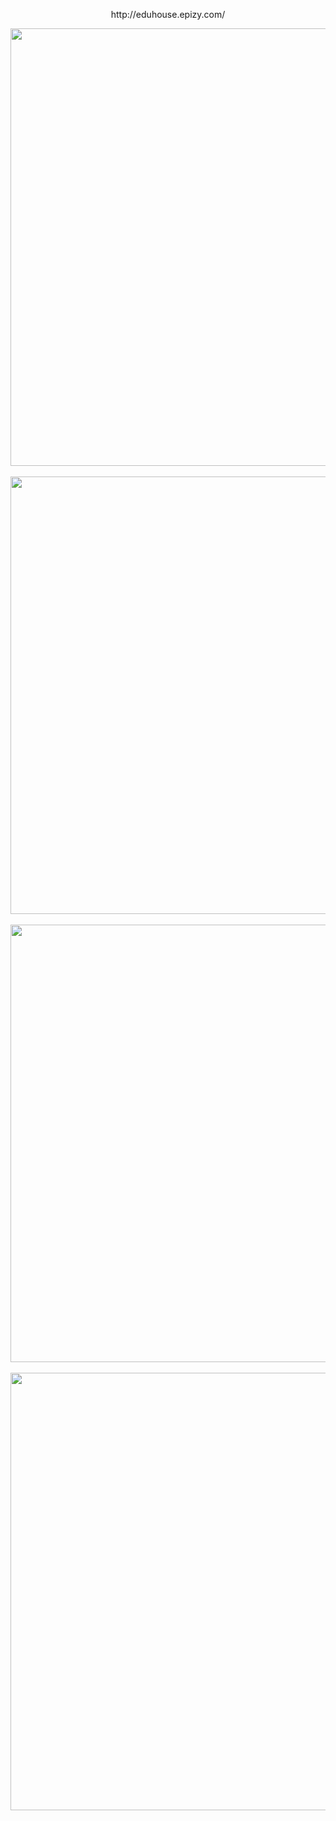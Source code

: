 <p align="center">
http://eduhouse.epizy.com/
</p>

<div align="center">
<img src="https://user-images.githubusercontent.com/87316285/141998010-34d34331-d159-4d3b-986a-b25b537a548c.png" width="700px" />
</div>
<br/>
<div align="center">
<img src="https://user-images.githubusercontent.com/87316285/141998118-8d1296d8-5a00-4f62-b50d-637e24565a15.png" width="700px" />
</div>
<br/>
<div align="center">
<img src="https://user-images.githubusercontent.com/87316285/141998209-d3e8cf16-0f60-4459-a080-af5e41bc3eca.png" width="700px" />
</div>
<br/>
<div align="center">
<img src="https://user-images.githubusercontent.com/87316285/141998272-43589f08-278f-48ca-8b1f-7d4b7d959a5a.png" width="700px" />
</div>
<br/>

